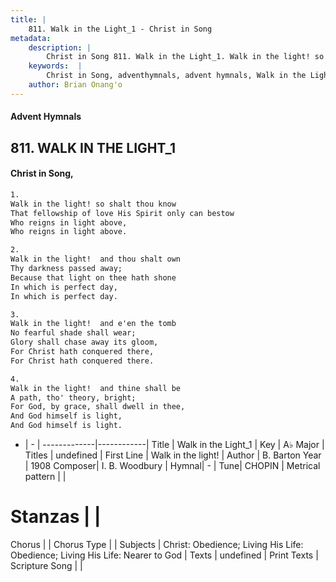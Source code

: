 ```yaml
---
title: |
    811. Walk in the Light_1 - Christ in Song
metadata:
    description: |
        Christ in Song 811. Walk in the Light_1. Walk in the light! so shalt thou know That fellowship of love His Spirit only can bestow Who reigns in light above, Who reigns in light above.
    keywords:  |
        Christ in Song, adventhymnals, advent hymnals, Walk in the Light_1, Walk in the light!. 
    author: Brian Onang'o
---
```


#### Advent Hymnals
## 811. WALK IN THE LIGHT_1
####  Christ in Song,

```txt
1.
Walk in the light! so shalt thou know
That fellowship of love His Spirit only can bestow
Who reigns in light above,
Who reigns in light above.

2.
Walk in the light!  and thou shalt own 
Thy darkness passed away;
Because that light on thee hath shone
In which is perfect day,
In which is perfect day.

3.
Walk in the light!  and e'en the tomb
No fearful shade shall wear;
Glory shall chase away its gloom,
For Christ hath conquered there,
For Christ hath conquered there.

4.
Walk in the light!  and thine shall be 
A path, tho' theory, bright;
For God, by grace, shall dwell in thee,
And God himself is light,
And God himself is light.


```

- |   -  |
-------------|------------|
Title | Walk in the Light_1 |
Key | A♭ Major |
Titles | undefined |
First Line | Walk in the light! |
Author | B. Barton
Year | 1908
Composer| I. B. Woodbury |
Hymnal|  - |
Tune| CHOPIN |
Metrical pattern | |
# Stanzas |  |
Chorus |  |
Chorus Type |  |
Subjects | Christ: Obedience; Living His Life: Obedience; Living His Life: Nearer to God |
Texts | undefined |
Print Texts | 
Scripture Song |  |
    
